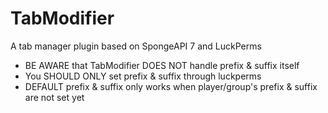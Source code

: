 # TabModifier
A tab manager plugin based on SpongeAPI 7 and LuckPerms
- BE AWARE that TabModifier DOES NOT handle prefix & suffix itself
- You SHOULD ONLY set prefix & suffix through luckperms
- DEFAULT prefix & suffix only works when player/group's prefix & suffix are not set yet
